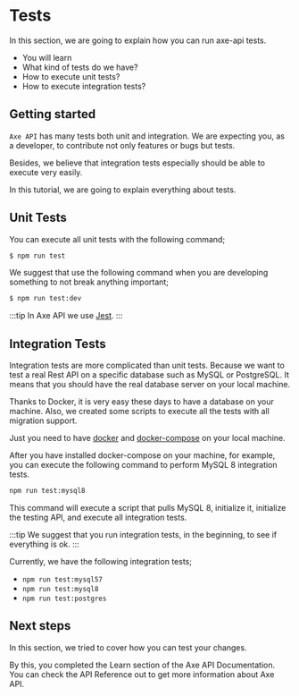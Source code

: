 # Tests

<p class="description">
In this section, we are going to explain how you can run axe-api tests.
</p>

<ul class="intro">
  <li>You will learn</li>
  <li>What kind of tests do we have?</li>
  <li>How to execute unit tests?</li>
  <li>How to execute integration tests?</li>
</ul>

## Getting started

`Axe API` has many tests both unit and integration. We are expecting you, as a developer, to contribute not only features or bugs but tests.

Besides, we believe that integration tests especially should be able to execute very easily.

In this tutorial, we are going to explain everything about tests.

## Unit Tests

You can execute all unit tests with the following command;

```bash
$ npm run test
```

We suggest that use the following command when you are developing something to not break anything important;

```bash
$ npm run test:dev
```

:::tip
In Axe API we use [Jest](https://jestjs.io/).
:::

## Integration Tests

Integration tests are more complicated than unit tests. Because we want to test a real Rest API on a specific database such as MySQL or PostgreSQL. It means that you should have the real database server on your local machine.

Thanks to Docker, it is very easy these days to have a database on your machine. Also, we created some scripts to execute all the tests with all migration support.

Just you need to have [docker](https://www.docker.com/) and [docker-compose](https://docs.docker.com/compose/) on your local machine.

After you have installed docker-compose on your machine, for example, you can execute the following command to perform MySQL 8 integration tests.

```bash
npm run test:mysql8
```

This command will execute a script that pulls MySQL 8, initialize it, initialize the testing API, and execute all integration tests.

:::tip
We suggest that you run integration tests, in the beginning, to see if everything is ok.
:::

Currently, we have the following integration tests;

- `npm run test:mysql57`
- `npm run test:mysql8`
- `npm run test:postgres`

## Next steps

In this section, we tried to cover how you can test your changes.

By this, you completed the Learn section of the Axe API Documentation. You can check the API Reference out to get more information about Axe API.
